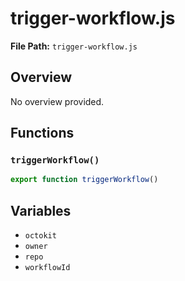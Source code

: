# trigger-workflow.js

**File Path:** `trigger-workflow.js`

## Overview

No overview provided.

## Functions

### `triggerWorkflow()`

```typescript
export function triggerWorkflow()
```

## Variables

- `octokit`
- `owner`
- `repo`
- `workflowId`

